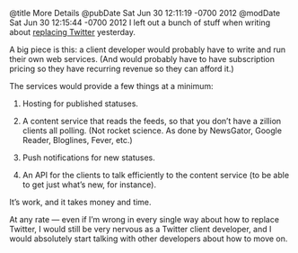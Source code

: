 @title More Details
@pubDate Sat Jun 30 12:11:19 -0700 2012
@modDate Sat Jun 30 12:15:44 -0700 2012
I left out a bunch of stuff when writing about <a href="http://inessential.com/2012/06/29/matthew_on_twitter_restrictions">replacing Twitter</a> yesterday.

A big piece is this: a client developer would probably have to write and run their own web services. (And would probably have to have subscription pricing so they have recurring revenue so they can afford it.)

The services would provide a few things at a minimum:

1. Hosting for published statuses.

2. A content service that reads the feeds, so that you don’t have a zillion clients all polling. (Not rocket science. As done by NewsGator, Google Reader, Bloglines, Fever, etc.)

3. Push notifications for new statuses.

4. An API for the clients to talk efficiently to the content service (to be able to get just what’s new, for instance).

It’s work, and it takes money and time.

At any rate — even if I’m wrong in every single way about how to replace Twitter, I would still be very nervous as a Twitter client developer, and I would absolutely start talking with other developers about how to move on.
